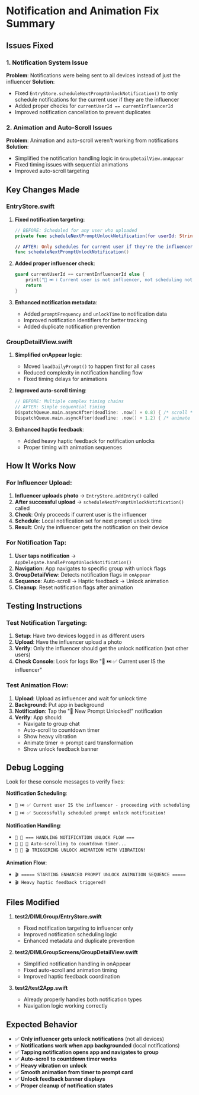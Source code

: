# Notification and Animation Fix Summary

## Issues Fixed

### 1. Notification System Issue
**Problem**: Notifications were being sent to all devices instead of just the influencer
**Solution**: 
- Fixed `EntryStore.scheduleNextPromptUnlockNotification()` to only schedule notifications for the current user if they are the influencer
- Added proper checks for `currentUserId == currentInfluencerId`
- Improved notification cancellation to prevent duplicates

### 2. Animation and Auto-Scroll Issues
**Problem**: Animation and auto-scroll weren't working from notifications
**Solution**:
- Simplified the notification handling logic in `GroupDetailView.onAppear`
- Fixed timing issues with sequential animations
- Improved auto-scroll targeting

## Key Changes Made

### EntryStore.swift
1. **Fixed notification targeting**:
   ```swift
   // BEFORE: Scheduled for any user who uploaded
   private func scheduleNextPromptUnlockNotification(for userId: String, groupMembers: [String])
   
   // AFTER: Only schedules for current user if they're the influencer
   func scheduleNextPromptUnlockNotification()
   ```

2. **Added proper influencer check**:
   ```swift
   guard currentUserId == currentInfluencerId else {
       print("📱 ⏭️ ℹ️ Current user is not influencer, not scheduling notification")
       return
   }
   ```

3. **Enhanced notification metadata**:
   - Added `promptFrequency` and `unlockTime` to notification data
   - Improved notification identifiers for better tracking
   - Added duplicate notification prevention

### GroupDetailView.swift
1. **Simplified onAppear logic**:
   - Moved `loadDailyPrompt()` to happen first for all cases
   - Reduced complexity in notification handling flow
   - Fixed timing delays for animations

2. **Improved auto-scroll timing**:
   ```swift
   // BEFORE: Multiple complex timing chains
   // AFTER: Simple sequential timing
   DispatchQueue.main.asyncAfter(deadline: .now() + 0.8) { /* scroll */ }
   DispatchQueue.main.asyncAfter(deadline: .now() + 1.2) { /* animate */ }
   ```

3. **Enhanced haptic feedback**:
   - Added heavy haptic feedback for notification unlocks
   - Proper timing with animation sequences

## How It Works Now

### For Influencer Upload:
1. **Influencer uploads photo** → `EntryStore.addEntry()` called
2. **After successful upload** → `scheduleNextPromptUnlockNotification()` called
3. **Check**: Only proceeds if current user is the influencer
4. **Schedule**: Local notification set for next prompt unlock time
5. **Result**: Only the influencer gets the notification on their device

### For Notification Tap:
1. **User taps notification** → `AppDelegate.handlePromptUnlockNotification()` 
2. **Navigation**: App navigates to specific group with unlock flags
3. **GroupDetailView**: Detects notification flags in `onAppear`
4. **Sequence**: Auto-scroll → Haptic feedback → Unlock animation
5. **Cleanup**: Reset notification flags after animation

## Testing Instructions

### Test Notification Targeting:
1. **Setup**: Have two devices logged in as different users
2. **Upload**: Have the influencer upload a photo
3. **Verify**: Only the influencer should get the unlock notification (not other users)
4. **Check Console**: Look for logs like "📱 ⏭️ ✅ Current user IS the influencer"

### Test Animation Flow:
1. **Upload**: Upload as influencer and wait for unlock time
2. **Background**: Put app in background
3. **Notification**: Tap the "🎉 New Prompt Unlocked!" notification
4. **Verify**: App should:
   - Navigate to group chat
   - Auto-scroll to countdown timer
   - Show heavy vibration
   - Animate timer → prompt card transformation
   - Show unlock feedback banner

## Debug Logging

Look for these console messages to verify fixes:

**Notification Scheduling**:
- `📱 ⏭️ ✅ Current user IS the influencer - proceeding with scheduling`
- `📱 ⏭️ ✅ Successfully scheduled prompt unlock notification!`

**Notification Handling**:
- `🔔 🎯 === HANDLING NOTIFICATION UNLOCK FLOW ===`
- `🔔 🎯 📍 Auto-scrolling to countdown timer...`
- `🔔 🎯 🎬 TRIGGERING UNLOCK ANIMATION WITH VIBRATION!`

**Animation Flow**:
- `🎬 ===== STARTING ENHANCED PROMPT UNLOCK ANIMATION SEQUENCE =====`
- `🎬 Heavy haptic feedback triggered!`

## Files Modified

1. **test2/DIMLGroup/EntryStore.swift**
   - Fixed notification targeting to influencer only
   - Improved notification scheduling logic
   - Enhanced metadata and duplicate prevention

2. **test2/DIMLGroupScreens/GroupDetailView.swift**
   - Simplified notification handling in onAppear
   - Fixed auto-scroll and animation timing
   - Improved haptic feedback coordination

3. **test2/test2App.swift**
   - Already properly handles both notification types
   - Navigation logic working correctly

## Expected Behavior

- ✅ **Only influencer gets unlock notifications** (not all devices)
- ✅ **Notifications work when app backgrounded** (local notifications)
- ✅ **Tapping notification opens app and navigates to group**
- ✅ **Auto-scroll to countdown timer works**
- ✅ **Heavy vibration on unlock**
- ✅ **Smooth animation from timer to prompt card**
- ✅ **Unlock feedback banner displays**
- ✅ **Proper cleanup of notification states** 